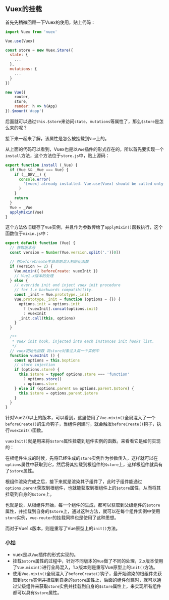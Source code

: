 ## Vuex的挂载

首先先稍微回顾一下Vuex的使用，贴上代码：
```JavaScript
import Vuex from 'vuex'

Vue.use(Vuex)

const store = new Vuex.Store({
  state: {
    ...
  },
  mutations: {
    ...
  }
})

new Vue({
    router,
    store,
    render: h => h(App)
}).$mount('#app')
```
后面就可以通过`this.$store`来访问`state`、`mutations`等属性了，那么`$store`是怎么来的呢？

接下来一起来了解，该属性是怎么被挂载到`Vue`上的。

从上面的代码可以看到，Vuex也是以`Vue`插件的形式存在的，所以首先要实现一个`install`方法，这个方法位于`store.js`中，贴上源码：
```JavaScript
export function install (_Vue) {
  if (Vue && _Vue === Vue) {
    if (__DEV__) {
      console.error(
        '[vuex] already installed. Vue.use(Vuex) should be called only once.'
      )
    }
    return
  }
  Vue = _Vue
  applyMixin(Vue)
}
```
这个方法依旧缓存了`Vue`实例，并且作为参数传给了`applyMixin()`函数执行，这个函数位于`mixin.js`中：
```JavaScript
export default function (Vue) {
  // 获取版本号
  const version = Number(Vue.version.split('.')[0])

  // 在beforeCreate生命周期混入初始化函数
  if (version >= 2) {
    Vue.mixin({ beforeCreate: vuexInit })
    // Vue1.x版本的处理
  } else {
    // override init and inject vuex init procedure
    // for 1.x backwards compatibility.
    const _init = Vue.prototype._init
    Vue.prototype._init = function (options = {}) {
      options.init = options.init
        ? [vuexInit].concat(options.init)
        : vuexInit
      _init.call(this, options)
    }
  }

  /**
   * Vuex init hook, injected into each instances init hooks list.
   */
  // vuex初始化函数 将store对象注入每一个实例中
  function vuexInit () {
    const options = this.$options
    // store injection
    if (options.store) {
      this.$store = typeof options.store === 'function'
        ? options.store()
        : options.store
    } else if (options.parent && options.parent.$store) {
      this.$store = options.parent.$store
    }
  }
}
```
针对Vue2.0以上的版本，可以看到，这里使用了`Vue.mixin()`全局混入了一个`beforeCreate()`的生命钩子，当组件创建时，就会触发`beforeCreate()`钩子，执行`vuexInit()`函数。

`vuexInit()`就是用来将`$store`属性挂载到组件实例的函数。来看看它是如何实现的：

在根组件生成的时候，先将已经生成的`store`实例作为参数传入，这样就可以在`options`属性中获取到它，然后将其挂载到根组件的`$store`上，这样根组件就具有了`$store`属性。

根组件渲染完成之后，接下来就是渲染其子组件了，此时子组件能通过`options.parent`获取到根组件，也就能获取到根组件上的`$store`属性，从而将其挂载到自身的`$store`上。

也就是说，从根组件开始，每一个组件的生成，都可以获取到父级组件的`$store`属性，并挂载到自身的`$store`上，通过这种方法，就可以在每个组件实例中使用`store`实例，`vue-router`的挂载同样也是使用了这种思想。

而对于Vue1.x版本，则是重写了Vue原型上的`init()`方法。

### 小结

- vuex是以`Vue`插件的形式实现的。
- 挂载`$store`属性的过程中，针对不同版本的`Vue`做了不同的处理，2.x版本使用了`Vue.mixin()`进行全局混入，1.x版本则是重写Vue原型上的`init()`方法。
- 使用`Vue.mixin()`全局混入了`beforeCreate()`钩子，最开始渲染的根组件先获取到`store`实例并挂载到自身的`$store`属性上，后面的组件创建时，就可以通过父级组件来获取`store`实例并挂载到自身的`$store`属性上，来实现所有组件都可以具有`$store`属性。

